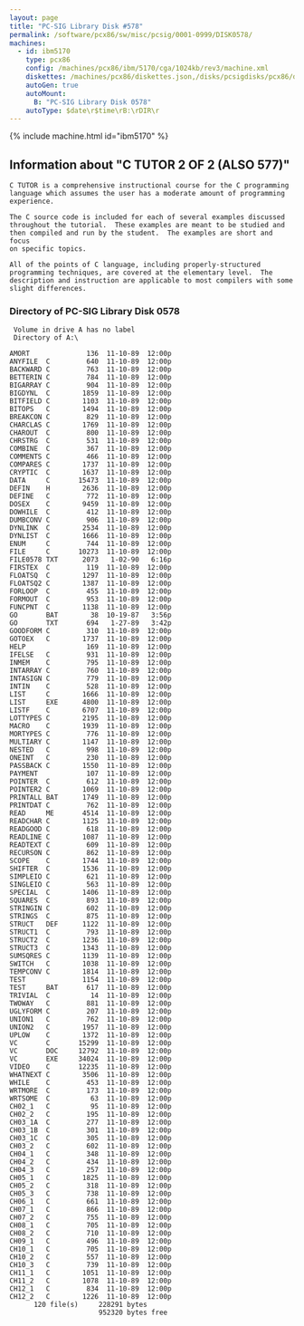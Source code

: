 ```yaml
---
layout: page
title: "PC-SIG Library Disk #578"
permalink: /software/pcx86/sw/misc/pcsig/0001-0999/DISK0578/
machines:
  - id: ibm5170
    type: pcx86
    config: /machines/pcx86/ibm/5170/cga/1024kb/rev3/machine.xml
    diskettes: /machines/pcx86/diskettes.json,/disks/pcsigdisks/pcx86/diskettes.json
    autoGen: true
    autoMount:
      B: "PC-SIG Library Disk 0578"
    autoType: $date\r$time\rB:\rDIR\r
---
```


{% include machine.html id="ibm5170" %}

## Information about "C TUTOR 2 OF 2 (ALSO 577)"

    C TUTOR is a comprehensive instructional course for the C programming
    language which assumes the user has a moderate amount of programming
    experience.
    
    The C source code is included for each of several examples discussed
    throughout the tutorial.  These examples are meant to be studied and
    then compiled and run by the student.  The examples are short and focus
    on specific topics.
    
    All of the points of C language, including properly-structured
    programming techniques, are covered at the elementary level.  The
    description and instruction are applicable to most compilers with some
    slight differences.

### Directory of PC-SIG Library Disk 0578

     Volume in drive A has no label
     Directory of A:\

    AMORT              136  11-10-89  12:00p
    ANYFILE  C         640  11-10-89  12:00p
    BACKWARD C         763  11-10-89  12:00p
    BETTERIN C         784  11-10-89  12:00p
    BIGARRAY C         904  11-10-89  12:00p
    BIGDYNL  C        1859  11-10-89  12:00p
    BITFIELD C        1103  11-10-89  12:00p
    BITOPS   C        1494  11-10-89  12:00p
    BREAKCON C         829  11-10-89  12:00p
    CHARCLAS C        1769  11-10-89  12:00p
    CHAROUT  C         800  11-10-89  12:00p
    CHRSTRG  C         531  11-10-89  12:00p
    COMBINE  C         367  11-10-89  12:00p
    COMMENTS C         466  11-10-89  12:00p
    COMPARES C        1737  11-10-89  12:00p
    CRYPTIC  C        1637  11-10-89  12:00p
    DATA     C       15473  11-10-89  12:00p
    DEFIN    H        2636  11-10-89  12:00p
    DEFINE   C         772  11-10-89  12:00p
    DOSEX    C        9459  11-10-89  12:00p
    DOWHILE  C         412  11-10-89  12:00p
    DUMBCONV C         906  11-10-89  12:00p
    DYNLINK  C        2534  11-10-89  12:00p
    DYNLIST  C        1666  11-10-89  12:00p
    ENUM     C         744  11-10-89  12:00p
    FILE     C       10273  11-10-89  12:00p
    FILE0578 TXT      2073   1-02-90   6:16p
    FIRSTEX  C         119  11-10-89  12:00p
    FLOATSQ  C        1297  11-10-89  12:00p
    FLOATSQ2 C        1387  11-10-89  12:00p
    FORLOOP  C         455  11-10-89  12:00p
    FORMOUT  C         953  11-10-89  12:00p
    FUNCPNT  C        1138  11-10-89  12:00p
    GO       BAT        38  10-19-87   3:56p
    GO       TXT       694   1-27-89   3:42p
    GOODFORM C         310  11-10-89  12:00p
    GOTOEX   C        1737  11-10-89  12:00p
    HELP               169  11-10-89  12:00p
    IFELSE   C         931  11-10-89  12:00p
    INMEM    C         795  11-10-89  12:00p
    INTARRAY C         760  11-10-89  12:00p
    INTASIGN C         779  11-10-89  12:00p
    INTIN    C         528  11-10-89  12:00p
    LIST     C        1666  11-10-89  12:00p
    LIST     EXE      4800  11-10-89  12:00p
    LISTF    C        6707  11-10-89  12:00p
    LOTTYPES C        2195  11-10-89  12:00p
    MACRO    C        1939  11-10-89  12:00p
    MORTYPES C         776  11-10-89  12:00p
    MULTIARY C        1147  11-10-89  12:00p
    NESTED   C         998  11-10-89  12:00p
    ONEINT   C         230  11-10-89  12:00p
    PASSBACK C        1550  11-10-89  12:00p
    PAYMENT            107  11-10-89  12:00p
    POINTER  C         612  11-10-89  12:00p
    POINTER2 C        1069  11-10-89  12:00p
    PRINTALL BAT      1749  11-10-89  12:00p
    PRINTDAT C         762  11-10-89  12:00p
    READ     ME       4514  11-10-89  12:00p
    READCHAR C        1125  11-10-89  12:00p
    READGOOD C         618  11-10-89  12:00p
    READLINE C        1087  11-10-89  12:00p
    READTEXT C         609  11-10-89  12:00p
    RECURSON C         862  11-10-89  12:00p
    SCOPE    C        1744  11-10-89  12:00p
    SHIFTER  C        1536  11-10-89  12:00p
    SIMPLEIO C         621  11-10-89  12:00p
    SINGLEIO C         563  11-10-89  12:00p
    SPECIAL  C        1406  11-10-89  12:00p
    SQUARES  C         893  11-10-89  12:00p
    STRINGIN C         602  11-10-89  12:00p
    STRINGS  C         875  11-10-89  12:00p
    STRUCT   DEF      1122  11-10-89  12:00p
    STRUCT1  C         793  11-10-89  12:00p
    STRUCT2  C        1236  11-10-89  12:00p
    STRUCT3  C        1343  11-10-89  12:00p
    SUMSQRES C        1139  11-10-89  12:00p
    SWITCH   C        1038  11-10-89  12:00p
    TEMPCONV C        1814  11-10-89  12:00p
    TEST              1154  11-10-89  12:00p
    TEST     BAT       617  11-10-89  12:00p
    TRIVIAL  C          14  11-10-89  12:00p
    TWOWAY   C         881  11-10-89  12:00p
    UGLYFORM C         207  11-10-89  12:00p
    UNION1   C         762  11-10-89  12:00p
    UNION2   C        1957  11-10-89  12:00p
    UPLOW    C        1372  11-10-89  12:00p
    VC       C       15299  11-10-89  12:00p
    VC       DOC     12792  11-10-89  12:00p
    VC       EXE     34024  11-10-89  12:00p
    VIDEO    C       12235  11-10-89  12:00p
    WHATNEXT C        3506  11-10-89  12:00p
    WHILE    C         453  11-10-89  12:00p
    WRTMORE  C         173  11-10-89  12:00p
    WRTSOME  C          63  11-10-89  12:00p
    CH02_1   C          95  11-10-89  12:00p
    CH02_2   C         195  11-10-89  12:00p
    CH03_1A  C         277  11-10-89  12:00p
    CH03_1B  C         301  11-10-89  12:00p
    CH03_1C  C         305  11-10-89  12:00p
    CH03_2   C         602  11-10-89  12:00p
    CH04_1   C         348  11-10-89  12:00p
    CH04_2   C         434  11-10-89  12:00p
    CH04_3   C         257  11-10-89  12:00p
    CH05_1   C        1825  11-10-89  12:00p
    CH05_2   C         318  11-10-89  12:00p
    CH05_3   C         738  11-10-89  12:00p
    CH06_1   C         661  11-10-89  12:00p
    CH07_1   C         866  11-10-89  12:00p
    CH07_2   C         755  11-10-89  12:00p
    CH08_1   C         705  11-10-89  12:00p
    CH08_2   C         710  11-10-89  12:00p
    CH09_1   C         496  11-10-89  12:00p
    CH10_1   C         705  11-10-89  12:00p
    CH10_2   C         557  11-10-89  12:00p
    CH10_3   C         739  11-10-89  12:00p
    CH11_1   C        1051  11-10-89  12:00p
    CH11_2   C        1078  11-10-89  12:00p
    CH12_1   C         834  11-10-89  12:00p
    CH12_2   C        1226  11-10-89  12:00p
          120 file(s)     228291 bytes
                          952320 bytes free
